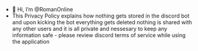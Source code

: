- 👋 Hi, I’m @RomanOnline
- This Privacy Policy explains how nothing gets stored in 
the discord bot and upon kicking the bot everything gets deleted 
nothing is shared with any other users and it is all private and nessesary to 
keep any information safe - please review discord terms of service while using the application
